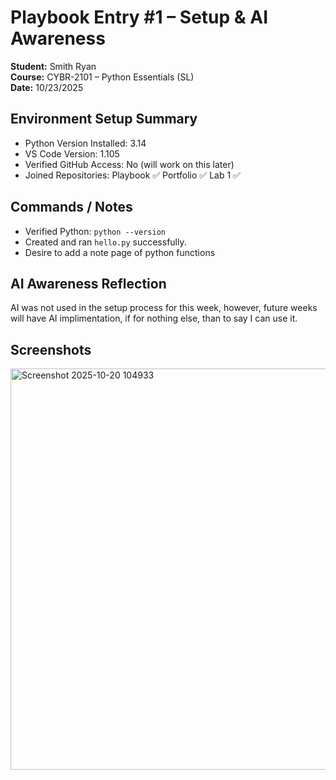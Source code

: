 # Playbook Entry #1 – Setup & AI Awareness
**Student:** Smith Ryan  
**Course:** CYBR-2101 – Python Essentials (SL)  
**Date:** 10/23/2025
 
## Environment Setup Summary
- Python Version Installed: 3.14  
- VS Code Version: 1.105  
- Verified GitHub Access: No (will work on this later)  
- Joined Repositories: Playbook ✅  Portfolio ✅  Lab 1 ✅  
 
## Commands / Notes
- Verified Python: `python --version`  
- Created and ran `hello.py` successfully.
- Desire to add a note page of python functions
 
## AI Awareness Reflection
AI was not used in the setup process for this week, however, future weeks will have AI implimentation, if for nothing else, than to say I can use it.

## Screenshots
<img width="581" height="642" alt="Screenshot 2025-10-20 104933" src="https://github.com/user-attachments/assets/a3ac2d2a-675a-4ce8-a214-97923a852d16" />
